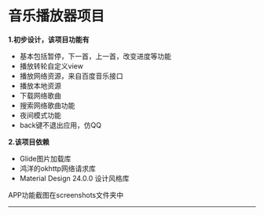 
# **音乐播放器项目**

**1.初步设计，该项目功能有**
    
 - 基本包括暂停，下一首，上一首，改变进度等功能
 - 播放转轮自定义view
 - 播放网络资源，来自百度音乐接口
 - 播放本地资源
 - 下载网络歌曲
 - 搜索网络歌曲功能
 - 夜间模式功能
 - back键不退出应用，仿QQ
 
**2.该项目依赖**
  - Glide图片加载库
  - 鸿洋的okhttp网络请求库
  - Material Design 24.0.0 设计风格库
  
   APP功能截图在screenshots文件夹中
   
----------


